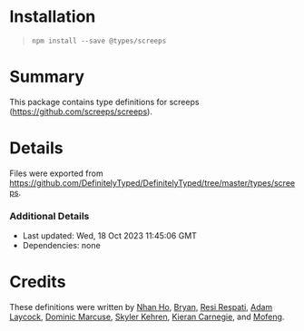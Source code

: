 # Installation
> `npm install --save @types/screeps`

# Summary
This package contains type definitions for screeps (https://github.com/screeps/screeps).

# Details
Files were exported from https://github.com/DefinitelyTyped/DefinitelyTyped/tree/master/types/screeps.

### Additional Details
 * Last updated: Wed, 18 Oct 2023 11:45:06 GMT
 * Dependencies: none

# Credits
These definitions were written by [Nhan Ho](https://github.com/NhanHo), [Bryan](https://github.com/bryanbecker), [Resi Respati](https://github.com/resir014), [Adam Laycock](https://github.com/Arcath), [Dominic Marcuse](https://github.com/dmarcuse), [Skyler Kehren](https://github.com/pyrodogg), [Kieran Carnegie](https://github.com/kotarou), and [Mofeng](https://github.com/DiamondMofeng).
